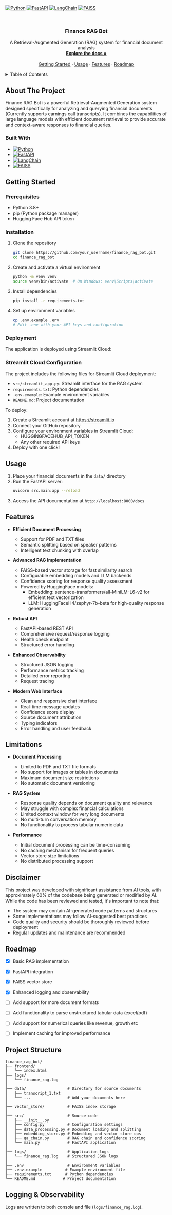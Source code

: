 <!-- PROJECT SHIELDS -->
[![Python][Python-shield]][Python-url]
[![FastAPI][FastAPI-shield]][FastAPI-url]
[![LangChain][LangChain-shield]][LangChain-url]
[![FAISS][FAISS-shield]][FAISS-url]

<!-- PROJECT LOGO -->
<br />
<div align="center">
  <h3 align="center">Finance RAG Bot</h3>

  <p align="center">
    A Retrieval-Augmented Generation (RAG) system for financial document analysis
    <br />
    <a href="#about-the-project"><strong>Explore the docs »</strong></a>
    <br />
    <br />
    <a href="#getting-started">Getting Started</a>
    &middot;
    <a href="#usage">Usage</a>
    &middot;
    <a href="#features">Features</a>
    &middot;
    <a href="#roadmap">Roadmap</a>
  </p>
</div>

<!-- TABLE OF CONTENTS -->
<details>
  <summary>Table of Contents</summary>
  <ol>
    <li>
      <a href="#about-the-project">About The Project</a>
      <ul>
        <li><a href="#built-with">Built With</a></li>
      </ul>
    </li>
    <li>
      <a href="#getting-started">Getting Started</a>
      <ul>
        <li><a href="#prerequisites">Prerequisites</a></li>
        <li><a href="#installation">Installation</a></li>
      </ul>
    </li>
    <li><a href="#usage">Usage</a></li>
    <li><a href="#features">Features</a></li>
    <li><a href="#roadmap">Roadmap</a></li>
    <li><a href="#project-structure">Project Structure</a></li>
    <li><a href="#logging">Logging & Observability</a></li>
  </ol>
</details>

<!-- ABOUT THE PROJECT -->
## About The Project

Finance RAG Bot is a powerful Retrieval-Augmented Generation system designed specifically for analyzing and querying financial documents (Currently supports earnings call transcripts). It combines the capabilities of large language models with efficient document retrieval to provide accurate and context-aware responses to financial queries.

### Built With

* [![Python][Python-shield]][Python-url]
* [![FastAPI][FastAPI-shield]][FastAPI-url]
* [![LangChain][LangChain-shield]][LangChain-url]
* [![FAISS][FAISS-shield]][FAISS-url]

<!-- GETTING STARTED -->
## Getting Started

### Prerequisites

* Python 3.8+
* pip (Python package manager)
* Hugging Face Hub API token

### Installation

1. Clone the repository
   ```sh
   git clone https://github.com/your_username/finance_rag_bot.git
   cd finance_rag_bot
   ```

2. Create and activate a virtual environment
   ```sh
   python -m venv venv
   source venv/bin/activate  # On Windows: venv\Scripts\activate
   ```

3. Install dependencies
   ```sh
   pip install -r requirements.txt
   ```

4. Set up environment variables
   ```sh
   cp .env.example .env
   # Edit .env with your API keys and configuration
   ```

### Deployment

The application is deployed using Streamlit Cloud:

### Streamlit Cloud Configuration

The project includes the following files for Streamlit Cloud deployment:

- `src/streamlit_app.py`: Streamlit interface for the RAG system
- `requirements.txt`: Python dependencies
- `.env.example`: Example environment variables
- `README.md`: Project documentation

To deploy:
1. Create a Streamlit account at https://streamlit.io
2. Connect your GitHub repository
3. Configure your environment variables in Streamlit Cloud:
   - HUGGINGFACEHUB_API_TOKEN
   - Any other required API keys
4. Deploy with one click!

<!-- USAGE -->
## Usage

1. Place your financial documents in the `data/` directory
2. Run the FastAPI server:
   ```sh
   uvicorn src.main:app --reload
   ```
3. Access the API documentation at `http://localhost:8000/docs`

<!-- FEATURES -->
## Features

* **Efficient Document Processing**
  - Support for PDF and TXT files
  - Semantic splitting based on speaker patterns
  - Intelligent text chunking with overlap

* **Advanced RAG Implementation**
  - FAISS-based vector storage for fast similarity search
  - Configurable embedding models and LLM backends
  - Confidence scoring for response quality assessment
  - Powered by HuggingFace models:
    - Embedding: sentence-transformers/all-MiniLM-L6-v2 for efficient text vectorization
    - LLM: HuggingFaceH4/zephyr-7b-beta for high-quality response generation

* **Robust API**
  - FastAPI-based REST API
  - Comprehensive request/response logging
  - Health check endpoint
  - Structured error handling

* **Enhanced Observability**
  - Structured JSON logging
  - Performance metrics tracking
  - Detailed error reporting
  - Request tracing

* **Modern Web Interface**
  - Clean and responsive chat interface
  - Real-time message updates
  - Confidence score display
  - Source document attribution
  - Typing indicators
  - Error handling and user feedback

## Limitations

* **Document Processing**
  - Limited to PDF and TXT file formats
  - No support for images or tables in documents
  - Maximum document size restrictions
  - No automatic document versioning

* **RAG System**
  - Response quality depends on document quality and relevance
  - May struggle with complex financial calculations
  - Limited context window for very long documents
  - No multi-turn conversation memory
  - No functionality to process tabular numeric data

* **Performance**
  - Initial document processing can be time-consuming
  - No caching mechanism for frequent queries
  - Vector store size limitations
  - No distributed processing support

## Disclaimer

This project was developed with significant assistance from AI tools, with approximately 60% of the codebase being generated or modified by AI. While the code has been reviewed and tested, it's important to note that:

* The system may contain AI-generated code patterns and structures
* Some implementations may follow AI-suggested best practices
* Code quality and security should be thoroughly reviewed before deployment
* Regular updates and maintenance are recommended

<!-- ROADMAP -->
## Roadmap

- [x] Basic RAG implementation
- [x] FastAPI integration
- [x] FAISS vector store
- [x] Enhanced logging and observability
- [ ] Add support for more document formats
- [ ] Add functionality to parse unstructured tabular data (excel/pdf)
- [ ] Add support for numerical queries like revenue, growth etc
- [ ] Implement caching for improved performance


<!-- PROJECT STRUCTURE -->
## Project Structure

```
finance_rag_bot/
├── frontend/
│   └── index.html
├── logs/
│   └── finance_rag.log
│
├── data/                  # Directory for source documents
│   ├── transcript_1.txt
│   └── ...                # Add your documents here
│
├── vector_store/          # FAISS index storage
│
├── src/                   # Source code
│   ├── __init__.py
│   ├── config.py          # Configuration settings
│   ├── data_processing.py # Document loading and splitting
│   ├── embedding_store.py # Embedding and vector store ops
│   ├── qa_chain.py        # RAG chain and confidence scoring
│   └── main.py            # FastAPI application
│
├── logs/                  # Application logs
│   └── finance_rag.log    # Structured JSON logs
│
├── .env                   # Environment variables
├── .env.example          # Example environment file
├── requirements.txt      # Python dependencies
└── README.md            # Project documentation
```

<!-- LOGGING -->
## Logging & Observability
Logs are written to both console and file (`logs/finance_rag.log`).

<!-- MARKDOWN LINKS & IMAGES -->
[Python-shield]: https://img.shields.io/badge/Python-3.8+-blue.svg
[Python-url]: https://www.python.org/
[FastAPI-shield]: https://img.shields.io/badge/FastAPI-009688?style=flat&logo=fastapi&logoColor=white
[FastAPI-url]: https://fastapi.tiangolo.com/
[LangChain-shield]: https://img.shields.io/badge/LangChain-FF6B6B?style=flat&logo=python&logoColor=white
[LangChain-url]: https://python.langchain.com/
[FAISS-shield]: https://img.shields.io/badge/FAISS-00A98F?style=flat&logo=python&logoColor=white
[FAISS-url]: https://github.com/facebookresearch/faiss